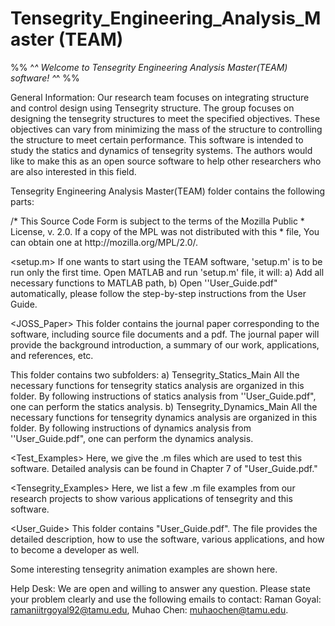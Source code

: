 # Tensegrity_Engineering_Analysis_Master (TEAM)

%% ^_^ Welcome to Tensegrity Engineering Analysis Master(TEAM) software! ^_^ %%

General Information: 
Our research team focuses on integrating structure and control design using Tensegrity structure. The group focuses 
on designing the tensegrity structures to meet the specified objectives. These objectives can vary from minimizing the 
mass of the structure to controlling the structure to meet certain performance. This software is intended to study the 
statics and dynamics of tensegrity systems. The authors would like to make this as an open source software to help other 
researchers who are also interested in this field. 

Tensegrity Engineering Analysis Master(TEAM) folder contains the following parts:

<LICENSE>
/* This Source Code Form is subject to the terms of the Mozilla Public
 * License, v. 2.0. If a copy of the MPL was not distributed with this
 * file, You can obtain one at http://mozilla.org/MPL/2.0/.

<setup.m> 
If one wants to start using the TEAM software, 'setup.m' is to be run only the first time.
Open MATLAB and run 'setup.m' file, it will:
a) Add all necessary functions to MATLAB path,
b) Open ''User_Guide.pdf" automatically, please follow the step-by-step instructions from the User Guide.

<JOSS_Paper>
This folder contains the journal paper corresponding to the software, including source file documents and a pdf. 
The journal paper will provide the background introduction, a summary of our work, applications, 
and references, etc. 

<Main>
This folder contains two subfolders:
a) Tensegrity_Statics_Main
All the necessary functions for tensegrity statics analysis are organized in this folder.
By following instructions of statics analysis from ''User_Guide.pdf", one can perform the statics analysis.
b) Tensegrity_Dynamics_Main
All the necessary functions for tensegrity dynamics analysis are organized in this folder.
By following instructions of dynamics analysis from ''User_Guide.pdf", one can perform the dynamics analysis.

<Test_Examples>
Here, we give the .m files which are used to test this software. Detailed analysis can be found in Chapter 7 of "User_Guide.pdf."

<Tensegrity_Examples>
Here, we list a few .m file examples from our research projects to show various applications of tensegrity and this software.

<User_Guide>
This folder contains "User_Guide.pdf". The file provides the detailed description, how to use the software, various applications, 
and how to become a developer as well.

<Videos>
Some interesting tensegrity animation examples are shown here.

Help Desk:
We are open and willing to answer any question. Please state your problem clearly and use the following emails to contact: 
Raman Goyal: ramaniitrgoyal92@tamu.edu, Muhao Chen: muhaochen@tamu.edu.
